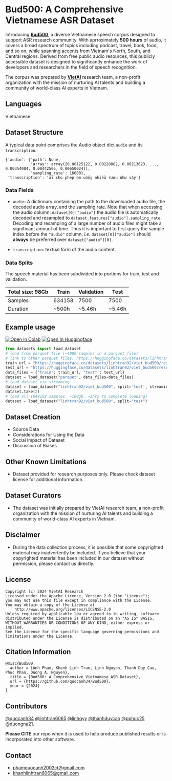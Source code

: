 <!-- ---
pretty_name: Bud500
language:
- vi
license:
- cc-by-nc-sa-4.0
multilinguality:
- monolingual
task_categories:
- automatic-speech-recognition
--- -->
# Bud500: A Comprehensive Vietnamese ASR Dataset

Introducing [**Bud500**](https://huggingface.co/datasets/linhtran92/viet_bud500), a diverse Vietnamese speech corpus designed to support ASR research community. With aprroximately **500 hours** of audio, it covers a broad spectrum of topics including podcast, travel, book, food, and so on, while spanning accents from Vietnam's North, South, and Central regions. Derived from free public audio resources, this publicly accessible dataset is designed to significantly enhance the work of developers and researchers in the field of speech recognition.

The corpus was prepared by [**VietAI**](https://vietai.org/) research team, a non-profit organization with the mission of nurturing AI talents and building a community of world-class AI experts in Vietnam.


## Languages

Vietnamese


## Dataset Structure

A typical data point comprises the Audio object dict `audio` and its `transcription`.

```
{'audio': {'path': None,
           'array': array([0.00125122, 0.00228882, 0.00213623, ..., 0.00354004, 0.00442505, 0.00650024]),
           'sampling_rate': 16000},
 'transcription': 'ai cho phép em uống nhiều rượu như vậy'} 
```

### Data Fields

- `audio`: A dictionary containing the path to the downloaded audio file, the decoded audio array, and the sampling rate. Note that when accessing the audio column: `dataset[0]["audio"]` the audio file is automatically decoded and resampled to `dataset.features["audio"].sampling_rate`. Decoding and resampling of a large number of audio files might take a significant amount of time. Thus it is important to first query the sample index before the `"audio"` column, *i.e.* `dataset[0]["audio"]` should **always** be preferred over `dataset["audio"][0]`.

- `transcription`: textual form of the audio content.

### Data Splits

The speech material has been subdivided into portions for train, test and validation.

| Total size: 98Gb | Train  | Validation  |  Test  |
| ---------------- | -----  | ----------- | ------ |
| Samples          | 634158 |     7500    |  7500  |  
| Duration         | ~500h  |    ~5.46h   | ~5.46h |

## Example usage
[![Open In Colab](https://colab.research.google.com/assets/colab-badge.svg)](https://colab.research.google.com/drive/1nNtQnwwA4YG_fhGMb1yV1GR-h0TqsWKc?usp=sharing) [![Open In Huggingface](https://img.shields.io/badge/%F0%9F%A4%97%20Hugging%20Face-Spaces-blue)](https://huggingface.co/datasets/linhtran92/viet_bud500)

```python
from datasets import load_dataset
# load from parquet file (~4000 samples in a parquet file)
# link to other parquet files: https://huggingface.co/datasets/linhtran92/viet_bud500/tree/main/data
train_url = "https://huggingface.co/datasets/linhtran92/viet_bud500/resolve/main/data/train-00000-of-00105-be5f872f8be772f5.parquet"
test_url = "https://huggingface.co/datasets/linhtran92/viet_bud500/resolve/main/data/test-00000-of-00002-531c1d81edb57297.parquet"
data_files = {"train": train_url, "test" : test_url}
dataset = load_dataset("parquet", data_files=data_files)
# load dataset via streaming
dataset = load_dataset("linhtran92/viet_bud500", split='test', streaming=True)
dataset.take(2)
# load all (649158 samples, ~100gb, ~2hrs to complete loading)
dataset = load_dataset("linhtran92/viet_bud500", split="test")
```

## Dataset Creation

- Source Data
- Considerations for Using the Data
- Social Impact of Dataset
- Discussion of Biases

## Other Known Limitations

- Dataset provided for research purposes only. Please check dataset license for additional information. 

## Dataset Curators

- The dataset was initially prepared by VietAI research team, a non-profit organization with the mission of nurturing AI talents and building a community of world-class AI experts in Vietnam.

## Disclaimer

- During the data collection process, it is possible that some copyrighted material may inadvertently be included. If you believe that your copyrighted material has been included in our dataset without permission, please contact us directly.  

## License
```
Copyright (c) 2024 VietAI Research
Licensed under the Apache License, Version 2.0 (the "License");
you may not use this file except in compliance with the License.
You may obtain a copy of the License at
    http://www.apache.org/licenses/LICENSE-2.0
Unless required by applicable law or agreed to in writing, software
distributed under the License is distributed on an "AS IS" BASIS,
WITHOUT WARRANTIES OR CONDITIONS OF ANY KIND, either express or implied.
See the License for the specific language governing permissions and
limitations under the License.
```

## Citation Information

```
@misc{Bud500,
  author = {Anh Pham, Khanh Linh Tran, Linh Nguyen, Thanh Duy Cao, Phuc Phan, Duong A. Nguyen},
  title = {Bud500: A Comprehensive Vietnamese ASR Dataset},
  url = {https://github.com/quocanh34/Bud500},
  year = {2024}
}
```

## Contributors
 
[@quocanh34](https://github.com/quocanh34) [@linhtran6065](https://github.com/linhtran6065) [@linhqyy](https://github.com/linhqyy) [@thanhduycao](https://github.com/thanhduycao) [@pphuc25](https://github.com/pphuc25) [@duongna21](https://github.com/duongna21).

**Please CITE** our repo when it is used to help produce published results or is incorporated into other software.

## Contact 

- phamquocanh2002ct@gmail.com
- khanhlinhtran6065@gmail.com